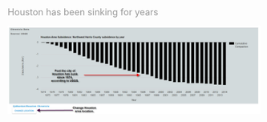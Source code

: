 <br />
<br />
<span style="color: #999999; font-size: large;">Houston has been sinking for years</span><br />
<br />
<img src="https://raw.githubusercontent.com/Jdharden/HChronProjects/master/Subsidence/Subsidence.jpg" alt="Ticktock">
